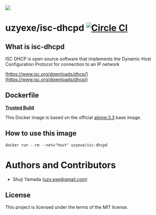 [![](https://badge.imagelayers.io/uzyexe/isc-dhcpd:latest.svg)](https://imagelayers.io/?images=uzyexe/isc-dhcpd:latest 'Get your own badge on imagelayers.io')

# uzyexe/isc-dhcpd [![Circle CI](https://circleci.com/gh/uzyexe/dockerfile-isc-dhcpd.svg?style=svg)](https://circleci.com/gh/uzyexe/dockerfile-isc-dhcpd)

## What is isc-dhcpd

ISC DHCP is open source software that implements the Dynamic Host Configuration Protocol for connection to an IP network

[https://www.isc.org/downloads/dhcp/](https://www.isc.org/downloads/dhcp/)

## Dockerfile

[**Trusted Build**](https://hub.docker.com/r/uzyexe/isc-dhcpd/)

This Docker image is based on the official [alpine:3.3](https://hub.docker.com/_/alpine/) base image.

## How to use this image

```
docker run --rm --net="host" uzyexe/isc-dhcpd

```

# Authors and Contributors

* Shuji Yamada (<uzy.exe@gmail.com>)

## License

This project is licensed under the terms of the MIT license.
